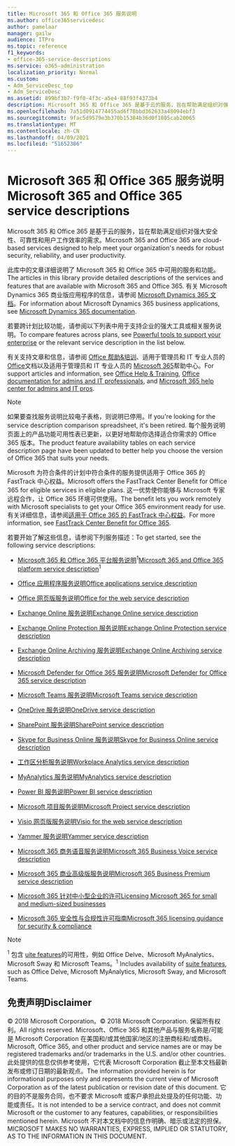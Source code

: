 ```yaml
---
title: Microsoft 365 和 Office 365 服务说明
ms.author: office365servicedesc
author: pamelaar
manager: gailw
audience: ITPro
ms.topic: reference
f1_keywords:
- office-365-service-descriptions
ms.service: o365-administration
localization_priority: Normal
ms.custom:
- Adm_ServiceDesc_top
- Adm_ServiceDesc
ms.assetid: 899bf3b7-f9f0-4f3c-a5e4-88f93f4373b4
description: Microsoft 365 和 Office 365 是基于云的服务，旨在帮助满足组织对强大安全性、可靠性和用户工作效率的需求。
ms.openlocfilehash: 7a51d0914774455ad6f78bbd362633a48094ebf3
ms.sourcegitcommit: 9fac5d9579e3b370b15384b36d0f1805cab20065
ms.translationtype: MT
ms.contentlocale: zh-CN
ms.lasthandoff: 04/09/2021
ms.locfileid: "51652386"
---
```

# <a name="microsoft-365-and-office-365-service-descriptions"></a><span data-ttu-id="55f63-103">Microsoft 365 和 Office 365 服务说明</span><span class="sxs-lookup"><span data-stu-id="55f63-103">Microsoft 365 and Office 365 service descriptions</span></span> 

<span data-ttu-id="55f63-104">Microsoft 365 和 Office 365 是基于云的服务，旨在帮助满足组织对强大安全性、可靠性和用户工作效率的需求。</span><span class="sxs-lookup"><span data-stu-id="55f63-104">Microsoft 365 and Office 365 are cloud-based services designed to help meet your organization's needs for robust security, reliability, and user productivity.</span></span> 
  
<span data-ttu-id="55f63-105">此库中的文章详细说明了 Microsoft 365 和 Office 365 中可用的服务和功能。</span><span class="sxs-lookup"><span data-stu-id="55f63-105">The articles in this library provide detailed descriptions of the services and features that are available with Microsoft 365 and Office 365.</span></span> <span data-ttu-id="55f63-106">有关 Microsoft Dynamics 365 商业版应用程序的信息，请参阅 [Microsoft Dynamics 365 文档](/dynamics365/)。</span><span class="sxs-lookup"><span data-stu-id="55f63-106">For information about Microsoft Dynamics 365 business applications, see [Microsoft Dynamics 365 documentation](/dynamics365/).</span></span>

<span data-ttu-id="55f63-107">若要跨计划比较功能，请参阅[](https://go.microsoft.com/fwlink/?LinkID=799177&amp;clcid=0x409)以下列表中用于支持企业的强大工具或相关服务说明。</span><span class="sxs-lookup"><span data-stu-id="55f63-107">To compare features across plans, see [Powerful tools to support your enterprise](https://go.microsoft.com/fwlink/?LinkID=799177&amp;clcid=0x409) or the relevant service description in the list below.</span></span> 
  
<span data-ttu-id="55f63-108">有关支持文章和信息，请参阅 [Office 帮助&培训](https://support.office.com/)、适用于管理员和 IT 专业人员的 [Office](/office/)文档以及适用于管理员和 IT 专业人员的 [Microsoft 365](/microsoft-365/)帮助中心。</span><span class="sxs-lookup"><span data-stu-id="55f63-108">For support articles and information, see [Office Help & Training](https://support.office.com/), [Office documentation for admins and IT professionals](/office/), and [Microsoft 365 help center for admins and IT pros](/microsoft-365/).</span></span>
  
> [!NOTE]
> <span data-ttu-id="55f63-109">如果要查找服务说明比较电子表格，则说明已停用。</span><span class="sxs-lookup"><span data-stu-id="55f63-109">If you're looking for the service description comparison spreadsheet, it's been retired.</span></span> <span data-ttu-id="55f63-110">每个服务说明页面上的产品功能可用性表已更新，以更好地帮助你选择适合你需求的 Office 365 版本。</span><span class="sxs-lookup"><span data-stu-id="55f63-110">The product feature availability tables on each service description page have been updated to better help you choose the version of Office 365 that suits your needs.</span></span> 
  
<span data-ttu-id="55f63-111">Microsoft 为符合条件的计划中符合条件的服务提供适用于 Office 365 的 FastTrack 中心权益。</span><span class="sxs-lookup"><span data-stu-id="55f63-111">Microsoft offers the FastTrack Center Benefit for Office 365 for eligible services in eligible plans.</span></span> <span data-ttu-id="55f63-112">这一优势使你能够与 Microsoft 专家远程合作，让 Office 365 环境可供使用。</span><span class="sxs-lookup"><span data-stu-id="55f63-112">The benefit lets you work remotely with Microsoft specialists to get your Office 365 environment ready for use.</span></span> <span data-ttu-id="55f63-113">有关详细信息，请参阅[适用于 Office 365 的 FastTrack 中心权益](/fasttrack/O365-fasttrack-benefit-for-office-365)。</span><span class="sxs-lookup"><span data-stu-id="55f63-113">For more information, see [FastTrack Center Benefit for Office 365](/fasttrack/O365-fasttrack-benefit-for-office-365).</span></span>
  
<span data-ttu-id="55f63-114">若要开始了解这些信息，请参阅下列服务描述：</span><span class="sxs-lookup"><span data-stu-id="55f63-114">To get started, see the following service descriptions:</span></span>
  
- <span data-ttu-id="55f63-115">[Microsoft 365 和 Office 365 平台服务说明](office-365-platform-service-description/office-365-platform-service-description.md)<sup>1</sup></span><span class="sxs-lookup"><span data-stu-id="55f63-115">[Microsoft 365 and Office 365 platform service description](office-365-platform-service-description/office-365-platform-service-description.md)<sup>1</sup></span></span>

- [<span data-ttu-id="55f63-116">Office 应用程序服务说明</span><span class="sxs-lookup"><span data-stu-id="55f63-116">Office applications service description</span></span>](office-applications-service-description/office-applications-service-description.md)

- [<span data-ttu-id="55f63-117">Office 网页版服务说明</span><span class="sxs-lookup"><span data-stu-id="55f63-117">Office for the web service description</span></span>](office-online-service-description/office-online-service-description.md)

- [<span data-ttu-id="55f63-118">Exchange Online 服务说明</span><span class="sxs-lookup"><span data-stu-id="55f63-118">Exchange Online service description</span></span>](exchange-online-service-description/exchange-online-service-description.md)

- [<span data-ttu-id="55f63-119">Exchange Online Protection 服务说明</span><span class="sxs-lookup"><span data-stu-id="55f63-119">Exchange Online Protection service description</span></span>](exchange-online-protection-service-description/exchange-online-protection-service-description.md)

- [<span data-ttu-id="55f63-120">Exchange Online Archiving 服务说明</span><span class="sxs-lookup"><span data-stu-id="55f63-120">Exchange Online Archiving service description</span></span>](exchange-online-archiving-service-description/exchange-online-archiving-service-description.md)

- [<span data-ttu-id="55f63-121">Microsoft Defender for Office 365 服务说明</span><span class="sxs-lookup"><span data-stu-id="55f63-121">Microsoft Defender for Office 365 service description</span></span>](office-365-advanced-threat-protection-service-description.md)

- [<span data-ttu-id="55f63-122">Microsoft Teams 服务说明</span><span class="sxs-lookup"><span data-stu-id="55f63-122">Microsoft Teams service description</span></span>](teams-service-description.md)

- [<span data-ttu-id="55f63-123">OneDrive 服务说明</span><span class="sxs-lookup"><span data-stu-id="55f63-123">OneDrive service description</span></span>](onedrive-for-business-service-description.md)

- [<span data-ttu-id="55f63-124">SharePoint 服务说明</span><span class="sxs-lookup"><span data-stu-id="55f63-124">SharePoint service description</span></span>](sharepoint-online-service-description/sharepoint-online-service-description.md)

- [<span data-ttu-id="55f63-125">Skype for Business Online 服务说明</span><span class="sxs-lookup"><span data-stu-id="55f63-125">Skype for Business Online service description</span></span>](skype-for-business-online-service-description/skype-for-business-online-service-description.md)

- [<span data-ttu-id="55f63-126">工作区分析服务说明</span><span class="sxs-lookup"><span data-stu-id="55f63-126">Workplace Analytics service description</span></span>](workplace-analytics-service-description.md)

- [<span data-ttu-id="55f63-127">MyAnalytics 服务说明</span><span class="sxs-lookup"><span data-stu-id="55f63-127">MyAnalytics service description</span></span>](mya-service-description.md)

- [<span data-ttu-id="55f63-128">Power BI 服务说明</span><span class="sxs-lookup"><span data-stu-id="55f63-128">Power BI service description</span></span>](power-bi-service-description.md)

- [<span data-ttu-id="55f63-129">Microsoft 项目服务说明</span><span class="sxs-lookup"><span data-stu-id="55f63-129">Microsoft Project service description</span></span>](project-online-service-description/project-online-service-description.md)

- [<span data-ttu-id="55f63-130">Visio 网页版服务说明</span><span class="sxs-lookup"><span data-stu-id="55f63-130">Visio for the web service description</span></span>](visio-online-service-description/visio-online-service-description.md)

- [<span data-ttu-id="55f63-131">Yammer 服务说明</span><span class="sxs-lookup"><span data-stu-id="55f63-131">Yammer service description</span></span>](yammer-service-description/yammer-service-description.md)

- [<span data-ttu-id="55f63-132">Microsoft 365 商务语音服务说明</span><span class="sxs-lookup"><span data-stu-id="55f63-132">Microsoft 365 Business Voice service description</span></span>](microsoft-365-business-voice-service-description.md)

- [<span data-ttu-id="55f63-133">Microsoft 365 商业高级版服务说明</span><span class="sxs-lookup"><span data-stu-id="55f63-133">Microsoft 365 Business Premium service description</span></span>](microsoft-365-service-descriptions/microsoft-365-business-service-description.md)

- [<span data-ttu-id="55f63-134">Microsoft 365 针对中小型企业的许可</span><span class="sxs-lookup"><span data-stu-id="55f63-134">Licensing Microsoft 365 for small and medium-sized businesses</span></span>](microsoft-365-service-descriptions/licensing-microsoft-365-in-smb.md)

- [<span data-ttu-id="55f63-135">Microsoft 365 安全性与合规性许可指南</span><span class="sxs-lookup"><span data-stu-id="55f63-135">Microsoft 365 licensing guidance for security & compliance</span></span>](microsoft-365-service-descriptions/microsoft-365-tenantlevel-services-licensing-guidance/microsoft-365-security-compliance-licensing-guidance.md)


> [!NOTE]
> <span data-ttu-id="55f63-136"><sup>1</sup> 包含 [uite features](./office-365-platform-service-description/office-365-suite-features.md)的可用性，例如 Office Delve、Microsoft MyAnalytics、Microsoft Sway 和 Microsoft Teams。</span><span class="sxs-lookup"><span data-stu-id="55f63-136"><sup>1</sup> Includes availability of [suite features](./office-365-platform-service-description/office-365-suite-features.md), such as Office Delve, Microsoft MyAnalytics, Microsoft Sway, and Microsoft Teams.</span></span>
  
## <a name="disclaimer"></a><span data-ttu-id="55f63-137">免责声明</span><span class="sxs-lookup"><span data-stu-id="55f63-137">Disclaimer</span></span>

<span data-ttu-id="55f63-138">&copy; 2018 Microsoft Corporation。</span><span class="sxs-lookup"><span data-stu-id="55f63-138">&copy; 2018 Microsoft Corporation.</span></span> <span data-ttu-id="55f63-139">保留所有权利。</span><span class="sxs-lookup"><span data-stu-id="55f63-139">All rights reserved.</span></span> <span data-ttu-id="55f63-140">Microsoft、Office 365 和其他产品与服务名称是/可能是 Microsoft Corporation 在美国和/或其他国家/地区的注册商标和/或商标。</span><span class="sxs-lookup"><span data-stu-id="55f63-140">Microsoft, Office 365, and other product and service names are or may be registered trademarks and/or trademarks in the U.S. and/or other countries.</span></span> <span data-ttu-id="55f63-141">此处提供的信息仅供参考使用，它代表 Microsoft Corporation 截止至本文档最新发布或修订日期的最新观点。</span><span class="sxs-lookup"><span data-stu-id="55f63-141">The information provided herein is for informational purposes only and represents the current view of Microsoft Corporation as of the latest publication or revision date of this document.</span></span> <span data-ttu-id="55f63-142">它的目的不是服务合同，也不要求 Microsoft 或客户承担此处提及的任何功能、功能或责任。</span><span class="sxs-lookup"><span data-stu-id="55f63-142">It is not intended to be a service contract, and does not commit Microsoft or the customer to any features, capabilities, or responsibilities mentioned herein.</span></span> <span data-ttu-id="55f63-143">Microsoft 不对本文档中的信息作明确、暗示或法定的担保。</span><span class="sxs-lookup"><span data-stu-id="55f63-143">MICROSOFT MAKES NO WARRANTIES, EXPRESS, IMPLIED OR STATUTORY, AS TO THE INFORMATION IN THIS DOCUMENT.</span></span>
